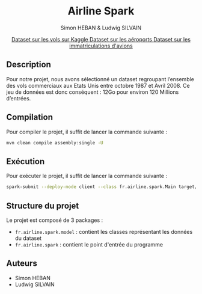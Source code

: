 <h1 align="center">Airline Spark</h1>
<p align="center">Simon HEBAN & Ludwig SILVAIN</p>
<p align="center">
    <a href="https://www.kaggle.com/datasets/bulter22/airline-data">
        Dataset sur les vols sur Kaggle
    </a>
    <a href="https://raw.githubusercontent.com/datasets/airport-codes/master/data/airport-codes.csv">
        Dataset sur les aéroports
    </a>
    <a href="https://www.faa.gov/licenses_certificates/aircraft_certification/aircraft_registry/releasable_aircraft_download">
        Dataset sur les immatriculations d'avions
    </a>
</p>

## Description

Pour notre projet, nous avons sélectionné un dataset regroupant l’ensemble des vols commerciaux aux Etats Unis entre
octobre 1987 et Avril 2008. Ce jeu de données est donc conséquent : 12Go pour environ 120 Millions d’entrées.

## Compilation

Pour compiler le projet, il suffit de lancer la commande suivante :

```bash
mvn clean compile assembly:single -U
```

## Exécution

Pour exécuter le projet, il suffit de lancer la commande suivante :

```bash
spark-submit --deploy-mode client --class fr.airline.spark.Main target/SparkAirline-1.0-SNAPSHOT-jar-with-dependencies.jar <chemin sur le HDFS du dataset des vols> <chemin sur le HDFS du dataset des aéroports> <chemin sur le HDFS du dataset des avions déréférencés> <chemin sur le HDFS du dataset des références pour les immatriculations d\'avions>
```

## Structure du projet

Le projet est composé de 3 packages :

- `fr.airline.spark.model` : contient les classes représentant les données du dataset
- `fr.airline.spark` : contient le point d'entrée du programme


## Auteurs

- Simon HEBAN
- Ludwig SILVAIN
